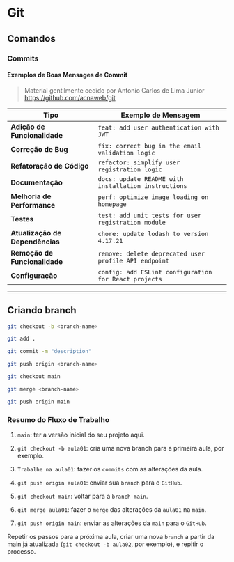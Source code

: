 # Git

## Comandos

### Commits
#### Exemplos de Boas Mensages de Commit

> Material gentilmente cedido por Antonio Carlos de Lima Junior
https://github.com/acnaweb/git

| Tipo             | Exemplo de Mensagem                                        |
|------------------|------------------------------------------------------------|
| **Adição de Funcionalidade** | `feat: add user authentication with JWT`                  |
| **Correção de Bug**         | `fix: correct bug in the email validation logic`            |
| **Refatoração de Código**   | `refactor: simplify user registration logic`                |
| **Documentação**            | `docs: update README with installation instructions`         |
| **Melhoria de Performance** | `perf: optimize image loading on homepage`                  |
| **Testes**                  | `test: add unit tests for user registration module`         |
| **Atualização de Dependências** | `chore: update lodash to version 4.17.21`             |
| **Remoção de Funcionalidade** | `remove: delete deprecated user profile API endpoint`   |
| **Configuração**            | `config: add ESLint configuration for React projects`      |

*** 
## Criando branch

```bash
git checkout -b <branch-name>

git add .

git commit -m "description"

git push origin <branch-name>

git checkout main

git merge <branch-name>

git push origin main
```

### Resumo do Fluxo de Trabalho

1. `main`: ter a versão inicial do seu projeto aqui.

2. `git checkout -b aula01`: cria uma nova branch para a primeira aula, por exemplo.

3. `Trabalhe na aula01`: fazer os `commits` com as alterações da aula.

4. `git push origin aula01`: enviar sua `branch` para o `GitHub`.

5. `git checkout main`: voltar para a `branch main`.

6. `git merge aula01`: fazer o `merge` das alterações da `aula01` na `main`.

7. `git push origin main`: enviar as alterações da `main` para o `GitHub`.

Repetir os passos para a próxima aula, criar uma nova `branch` a partir da main já atualizada (`git checkout -b aula02`, por exemplo), e repitir o processo.